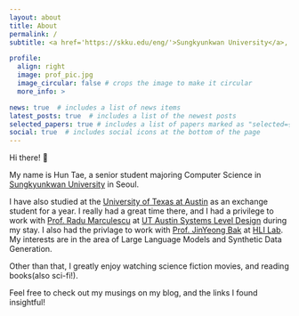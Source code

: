 ```yaml
---
layout: about
title: About
permalink: /
subtitle: <a href='https://skku.edu/eng/'>Sungkyunkwan University</a>, Seoul, South Korea

profile:
  align: right
  image: prof_pic.jpg
  image_circular: false # crops the image to make it circular
  more_info: >

news: true  # includes a list of news items
latest_posts: true  # includes a list of the newest posts
selected_papers: true # includes a list of papers marked as "selected={true}"
social: true  # includes social icons at the bottom of the page
---
```


Hi there! 👋

My name is Hun Tae, a senior student majoring Computer Science in [Sungkyunkwan University](https://skku.edu/eng/) in Seoul.

I have also studied at the [University of Texas at Austin](https://www.utexas.edu/) as an exchange student for a year. I really had a great time there, and I had a privilege to work with [Prof. Radu Marculescu](https://radum.ece.utexas.edu/people/) at [UT Austin Systems Level Design](https://radum.ece.utexas.edu/) during my stay. I also had the privlage to work with [Prof. JinYeong Bak](https://nosyu.kr/) at [HLI Lab](https://hli.skku.edu/). My interests are in the area of Large Language Models and Synthetic Data Generation.

Other than that, I greatly enjoy watching science fiction movies, and reading books(also sci-fi!).

Feel free to check out my musings on my blog, and the links I found insightful!